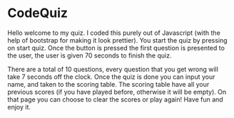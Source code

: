 # CodeQuiz

Hello welcome to my quiz. I coded this purely out of Javascript (with the help of bootstrap for making it look prettier). You start the quiz by pressing on start quiz. Once the button is pressed the first question is presented to the user, the user is given 70 seconds to finish the quiz.

There are a total of 10 questions, every question that you get wrong will take 7 seconds off the clock. Once the quiz is done you can input your name, and taken to the scoring table. The scoring table have all your previous scores (if you have played before, otherwise it will be empty). On that page you can choose to clear the scores or play again! Have fun and enjoy it.